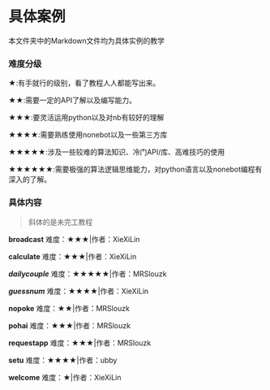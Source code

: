 # 具体案例

本文件夹中的Markdown文件均为具体实例的教学

### 难度分级

★:有手就行的级别，看了教程人人都能写出来。

★★:需要一定的API了解以及编写能力。

★★★:要灵活运用python以及对nb有较好的理解

★★★★:需要熟练使用nonebot以及一些第三方库

★★★★★:涉及一些较难的算法知识、冷门API/库、高难技巧的使用

★★★★★★:需要极强的算法逻辑思维能力，对python语言以及nonebot编程有深入的了解。

### 具体内容

> 斜体的是未完工教程

**broadcast** 难度：★★★|作者：XieXiLin

**calculate** 难度：★★★|作者：XieXiLin

***dailycouple*** 难度：★★★★★|作者：MRSlouzk

***guessnum*** 难度：★★★★|作者：XieXiLin

**nopoke** 难度：★★|作者：MRSlouzk

**pohai** 难度：★★★|作者：MRSlouzk

**requestapp** 难度：★★★|作者：MRSlouzk

**setu** 难度：★★★★|作者：ubby

**welcome** 难度：★|作者：XieXiLin

